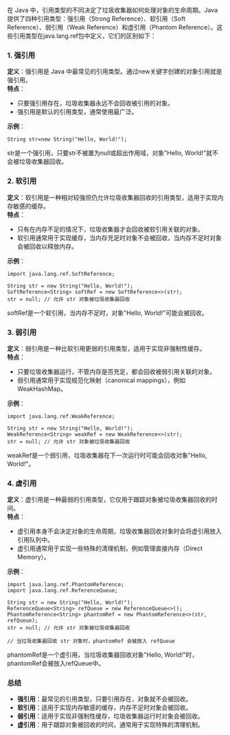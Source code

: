 在 Java 中，引用类型的不同决定了垃圾收集器如何处理对象的生命周期。Java 提供了四种引用类型：强引用（Strong Reference）、软引用（Soft Reference）、弱引用（Weak Reference）和虚引用（Phantom Reference）。这些引用类型在java.lang.ref包中定义，它们的区别如下：
### 1. 强引用
**定义**：强引用是 Java 中最常见的引用类型。通过new关键字创建的对象引用就是强引用。<br />**特点**：

- 只要强引用存在，垃圾收集器永远不会回收被引用的对象。
- 强引用是默认的引用类型，通常使用最广泛。

**示例**：
```
String str=new String("Hello, World!");
```
str是一个强引用，只要str不被置为null或超出作用域，对象"Hello, World!"就不会被垃圾收集器回收。
### 2. 软引用
**定义**：软引用是一种相对较强但仍允许垃圾收集器回收的引用类型，适用于实现内存敏感的缓存。<br />**特点**：

- 只有在内存不足的情况下，垃圾收集器才会回收被软引用关联的对象。
- 软引用通常用于实现缓存，当内存充足时对象不会被回收，当内存不足时对象会被回收以释放内存。

**示例**：
```
import java.lang.ref.SoftReference;

String str = new String("Hello, World!");
SoftReference<String> softRef = new SoftReference<>(str);
str = null; // 允许 str 对象被垃圾收集器回收
```
softRef是一个软引用，当内存不足时，对象"Hello, World!"可能会被回收。
### 3. 弱引用
**定义**：弱引用是一种比软引用更弱的引用类型，适用于实现非强制性缓存。<br />**特点**：

- 只要垃圾收集器运行，不管内存是否充足，都会回收被弱引用关联的对象。
- 弱引用通常用于实现规范化映射（canonical mappings），例如WeakHashMap。

**示例**：
```
import java.lang.ref.WeakReference;

String str = new String("Hello, World!");
WeakReference<String> weakRef = new WeakReference<>(str);
str = null; // 允许 str 对象被垃圾收集器回收
```
weakRef是一个弱引用，垃圾收集器在下一次运行时可能会回收对象"Hello, World!"。
### 4. 虚引用
**定义**：虚引用是一种最弱的引用类型，它仅用于跟踪对象被垃圾收集器回收的时间。<br />**特点**：

- 虚引用本身不会决定对象的生命周期，垃圾收集器回收对象时会将虚引用放入引用队列中。
- 虚引用通常用于实现一些特殊的清理机制，例如管理直接内存（Direct Memory）。

**示例**：
```
import java.lang.ref.PhantomReference;
import java.lang.ref.ReferenceQueue;

String str = new String("Hello, World!");
ReferenceQueue<String> refQueue = new ReferenceQueue<>();
PhantomReference<String> phantomRef = new PhantomReference<>(str, refQueue);
str = null; // 允许 str 对象被垃圾收集器回收

// 当垃圾收集器回收 str 对象时，phantomRef 会被放入 refQueue
```
phantomRef是一个虚引用，当垃圾收集器回收对象"Hello, World!"时，phantomRef会被放入refQueue中。
### 总结

- **强引用**：最常见的引用类型，只要引用存在，对象就不会被回收。
- **软引用**：适用于实现内存敏感的缓存，内存不足时对象会被回收。
- **弱引用**：适用于实现非强制性缓存，垃圾收集器运行时对象会被回收。
- **虚引用**：用于跟踪对象被回收的时间，通常用于实现特殊的清理机制。
